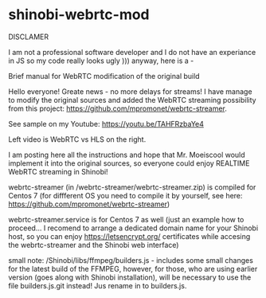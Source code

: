 # shinobi-webrtc-mod

DISCLAMER

I am not a professional software developer and I do not have an experiance in JS
so my code really looks ugly )))
anyway, here is a -

Brief manual for WebRTC modification of the original build

Hello everyone! Greate news - no more delays for streams! I have manage to modify the original sources and added the WebRTC streaming possibility from this project: https://github.com/mpromonet/webrtc-streamer.

See sample on my Youtube: https://youtu.be/TAHFRzbaYe4

Left video is WebRTC vs HLS on the right.

I am posting here all the instructions and hope that Mr. Moeiscool would implement it into the original sources, so everyone could enjoy REALTIME WebRTC streaming in Shinobi!

webrtc-streamer (in /webrtc-streamer/webrtc-streamer.zip) is compiled for Centos 7 (for diffferent OS you need to compile it by yourself, see here: https://github.com/mpromonet/webrtc-streamer)

webrtc-streamer.service is for Centos 7 as well (just an example how to proceed... I recomend to arrange a dedicated domain name for your Shinobi host, so you can enjoy https://letsencrypt.org/ certificates while accesing the webrtc-streamer and the Shinobi web interface)

small note:
/Shinobi/libs/ffmpeg/builders.js - includes some small changes for the latest build of the FFMPEG, however, for those, who are using earlier version (goes along with Shinobi installation), will be necessary to use the file builders.js.git instead! Jus rename in to builders.js.


